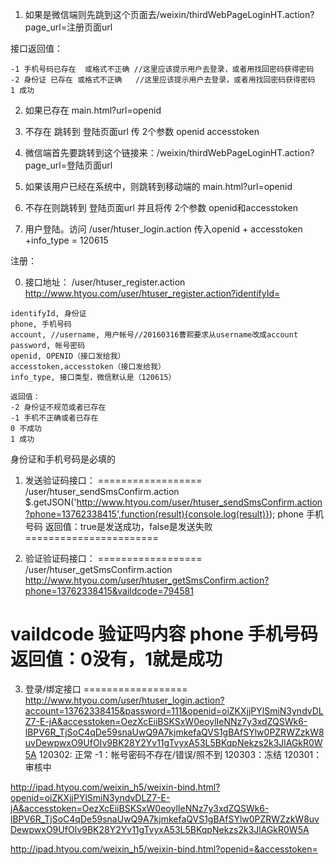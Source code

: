 1. 如果是微信端则先跳到这个页面去/weixin/thirdWebPageLoginHT.action?page_url=注册页面url

接口返回值：
```
-1 手机号码已存在  或格式不正确 //这里应该提示用户去登录，或者用找回密码获得密码
-2 身份证 已存在 或格式不正确   //这里应该提示用户去登录，或者用找回密码获得密码
1 成功
```


2. 如果已存在 main.html?url=openid
3. 不存在 跳转到 登陆页面url  传 2个参数 openid  accesstoken


1. 微信端首先要跳转到这个链接来：/weixin/thirdWebPageLoginHT.action?page_url=登陆页面url
2. 如果该用户已经在系统中，则跳转到移动端的 main.html?url=openid
3. 不存在则跳转到 登陆页面url 并且将传 2个参数 openid和accesstoken
4. 用户登陆。访问 /user/htuser_login.action 传入openid + accesstoken  +info_type =  120615


注册：

0. 接口地址： /user/htuser_register.action
http://www.htyou.com/user/htuser_register.action?identifyId=
```
identifyId, 身份证
phone, 手机号码
account, //username, 用户帐号//20160316曹熙要求从username改成account
password, 帐号密码
openid, OPENID（接口发给我）
accesstoken,accesstoken（接口发给我）
info_type, 接口类型，微信默认是（120615）

返回值：
-2 身份证不规范或者已存在
-1 手机不正确或者已存在
0 不成功
1 成功
```
身份证和手机号码是必填的

1. 发送验证码接口：
==================
/user/htuser_sendSmsConfirm.action
$.getJSON('http://www.htyou.com/user/htuser_sendSmsConfirm.action?phone=13762338415',function(result){console.log(result)});
phone 手机号码
返回值：true是发送成功，false是发送失败
=======================

2. 验证验证码接口：
==================
/user/htuser_getSmsConfirm.action
http://www.htyou.com/user/htuser_getSmsConfirm.action?phone=13762338415&vaildcode=794581

vaildcode 验证吗内容
phone  手机号码
返回值：0没有，1就是成功
=======================

3. 登录/绑定接口
==================
http://www.htyou.com/user/htuser_login.action?account=13762338415&password=111&openid=oiZKXjjPYlSmiN3yndvDLZ7-E-jA&accesstoken=OezXcEiiBSKSxW0eoylIeNNz7y3xdZQSWk6-lBPV6R_TjSoC4qDe59snaUwQ9A7kjmkefaQVS1gBAfSYlw0PZRWZzkW8uvDewpwxO9UfOIv9BK28Y2Yv11gTvyxA53L5BKqpNekzs2k3JlAGkR0W5A
120302: 正常
-1：帐号密码不存在/错误/照不到
120303：冻结
120301：审核中

http://ipad.htyou.com/weixin_h5/weixin-bind.html?openid=oiZKXjjPYlSmiN3yndvDLZ7-E-jA&accesstoken=OezXcEiiBSKSxW0eoylIeNNz7y3xdZQSWk6-lBPV6R_TjSoC4qDe59snaUwQ9A7kjmkefaQVS1gBAfSYlw0PZRWZzkW8uvDewpwxO9UfOIv9BK28Y2Yv11gTvyxA53L5BKqpNekzs2k3JlAGkR0W5A



http://ipad.htyou.com/weixin_h5/weixin-bind.html?openid=&accesstoken=

